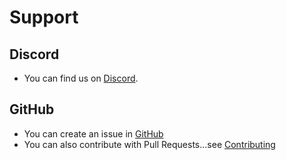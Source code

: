 # Support

## Discord
-   You can find us on [Discord](https://discord.gg/2BvnM4R).

## GitHub
-   You can create an issue in [GitHub](https://github.com/vis2k/Mirage/issues)
-   You can also contribute with Pull Requests...see [Contributing](https://github.com/vis2k/Mirage/blob/master/CONTRIBUTING.md)
